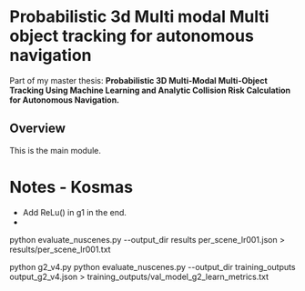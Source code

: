 # Probabilistic 3d Multi modal Multi object tracking for autonomous navigation
Part of my master thesis: **Probabilistic 3D Multi-Modal Multi-Object Tracking Using Machine Learning and Analytic Collision Risk Calculation for Autonomous Navigation.**
## Overview
This is the main module.

# Notes - Kosmas
- Add ReLu() in g1 in the end.
- 


python evaluate_nuscenes.py --output_dir results per_scene_lr001.json > results/per_scene_lr001.txt


python g2_v4.py
python evaluate_nuscenes.py --output_dir training_outputs output_g2_v4.json > training_outputs/val_model_g2_learn_metrics.txt
